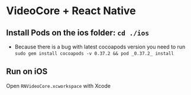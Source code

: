# VideoCore + React Native

## Install Pods on the ios folder: `cd ./ios`
- Because there is a bug with latest cocoapods version you need to run `sudo gem install cocoapods -v 0.37.2 && pod _0.37.2_ install`

## Run on iOS
Open `RNVideoCore.xcworkspace` with Xcode